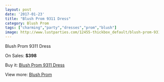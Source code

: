 ```yaml
---
layout: post
date: '2017-01-23'
title: "Blush Prom 9311 Dress"
category: Blush Prom
tags: ["charming","party","dresses","prom","blush"]
image: http://www.lustparties.com/12455-thickbox_default/blush-prom-9311-dress.jpg
---
```

Blush Prom 9311 Dress

On Sales: **$398**
<a href="https://www.lustparties.com/en/blush-prom/4623-blush-prom-9311-dress.html"><amp-img layout="responsive" width="600" height="600" src="//www.lustparties.com/12455-thickbox_default/blush-prom-9311-dress.jpg" alt="Blush Prom 9311 Dress 0" /></a>

Buy it: [Blush Prom 9311 Dress](https://www.lustparties.com/en/blush-prom/4623-blush-prom-9311-dress.html "Blush Prom 9311 Dress")

View more: [Blush Prom](https://www.lustparties.com/en/25-blush-prom "Blush Prom")